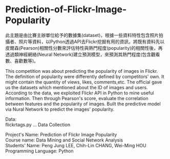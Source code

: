 # Prediction-of-Flickr-Image-Popularity
  
此主題是由比賽主辦單位給予的數據集(dataset)，根據一些資料特性包含照片拍攝者、照片等資料，以Python透過API去Flickr挖掘有用的資訊，將既有資料先以皮爾森(Pearson)相關性分數來評估特性與熱門程度(popularity)的相關性後，再透過類神經網絡(Neural Network)建立預測模型，來預測其熱門程度(包含觀看數、喜歡數等)。  
   
This competition was about predicting the popularity of images in Flickr. The definition of popularity were differently defined by competitors' own. It might contain the quantity of views, likes, comments,etc. The official gave us the datasets which mentioned about the ID of images and users. According to the data, we exploited Flickr API in Python to mine useful information. Then through Pearson's score, evaluate the correlation between features and the popularity of images. Built the predictive model via Nural Network to predict the images' popularity.  

Data:  
   flickrtags.py ... Data Collection    
     
      
      
Project's Name: Prediction of Flickr Image Popularity  
Course name: Data Mining and Social Network Analysis  
Students' Name: Peng Jung LEE, Chih-Lin CHANG, Wei-Ming HOU 
Programming Language: Python
